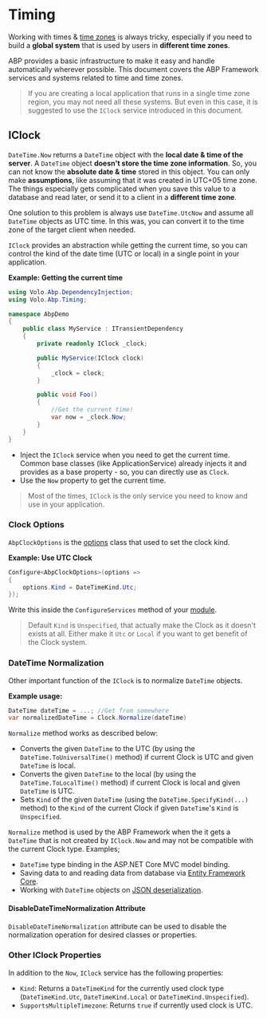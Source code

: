 ﻿# Timing

Working with times & [time zones](https://en.wikipedia.org/wiki/Time_zone) is always tricky, especially if you need to build a **global system** that is used by users in **different time zones**.

ABP provides a basic infrastructure to make it easy and handle automatically wherever possible. This document covers the ABP Framework services and systems related to time and time zones.

> If you are creating a local application that runs in a single time zone region, you may not need all these systems. But even in this case, it is suggested to use the `IClock` service introduced in this document.

## IClock

`DateTime.Now` returns a `DateTime` object with the **local date & time of the server**. A `DateTime` object **doesn't store the time zone information**. So, you can not know the **absolute date & time** stored in this object. You can only make **assumptions**, like assuming that it was created in UTC+05 time zone. The things especially gets complicated when you save this value to a database and read later, or send it to a client in a **different time zone**.

One solution to this problem is always use `DateTime.UtcNow` and assume all `DateTime` objects as UTC time. In this was, you can convert it to the time zone of the target client when needed.

`IClock` provides an abstraction while getting the current time, so you can control the kind of the date time (UTC or local) in a single point in your application.

**Example: Getting the current time**

````csharp
using Volo.Abp.DependencyInjection;
using Volo.Abp.Timing;

namespace AbpDemo
{
    public class MyService : ITransientDependency
    {
        private readonly IClock _clock;

        public MyService(IClock clock)
        {
            _clock = clock;
        }

        public void Foo()
        {
            //Get the current time!
            var now = _clock.Now;
        }
    }
}
````

* Inject the `IClock` service when you need to get the current time. Common base classes (like ApplicationService) already injects it and provides as a base property - so, you can directly use as `Clock`.
* Use the `Now` property to get the current time.

> Most of the times, `IClock` is the only service you need to know and use in your application.

### Clock Options

`AbpClockOptions` is the [options](Options.md) class that used to set the clock kind.

**Example: Use UTC Clock**

````csharp
Configure<AbpClockOptions>(options =>
{
    options.Kind = DateTimeKind.Utc;
});
````

Write this inside the `ConfigureServices` method of your [module](Module-Development-Basics.md).

> Default `Kind` is `Unspecified`, that actually make the Clock as it doesn't exists at all. Either make it `Utc` or `Local` if you want to get benefit of the Clock system.

### DateTime Normalization

Other important function of the `IClock` is to normalize `DateTime` objects.

**Example usage:**

````csharp
DateTime dateTime = ...; //Get from somewhere
var normalizedDateTime = Clock.Normalize(dateTime)
````

`Normalize` method works as described below:

* Converts the given `DateTime` to the UTC (by using the `DateTime.ToUniversalTime()` method) if current Clock is UTC and given `DateTime` is local.
* Converts the given `DateTime` to the local (by using the `DateTime.ToLocalTime()` method) if current Clock is local and given `DateTime` is UTC.
* Sets `Kind` of the given `DateTime` (using the `DateTime.SpecifyKind(...)` method) to the `Kind` of the current Clock if given `DateTime`'s `Kind` is `Unspecified`.

`Normalize` method is used by the ABP Framework when the it gets a `DateTime` that is not created by `IClock.Now` and may not be compatible with the current Clock type. Examples;

* `DateTime` type binding in the ASP.NET Core MVC model binding.
* Saving data to and reading data from database via [Entity Framework Core](Entity-Framework-Core.md).
* Working with `DateTime` objects on [JSON deserialization](Json.md).

#### DisableDateTimeNormalization Attribute

`DisableDateTimeNormalization` attribute can be used to disable the normalization operation for desired classes or properties.

### Other IClock Properties

In addition to the `Now`, `IClock` service has the following properties:

* `Kind`: Returns a `DateTimeKind` for the currently used clock type (`DateTimeKind.Utc`, `DateTimeKind.Local` or `DateTimeKind.Unspecified`).
* `SupportsMultipleTimezone`: Returns `true` if currently used clock is UTC.

### 